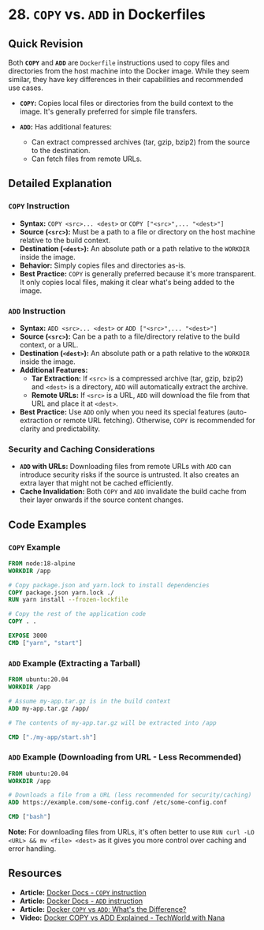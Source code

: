 
# 28. `COPY` vs. `ADD` in Dockerfiles

## Quick Revision

Both **`COPY`** and **`ADD`** are `Dockerfile` instructions used to copy files and directories from the host machine into the Docker image. While they seem similar, they have key differences in their capabilities and recommended use cases.

*   **`COPY`:** Copies local files or directories from the build context to the image. It's generally preferred for simple file transfers.

*   **`ADD`:** Has additional features:
    *   Can extract compressed archives (tar, gzip, bzip2) from the source to the destination.
    *   Can fetch files from remote URLs.

## Detailed Explanation

### `COPY` Instruction

*   **Syntax:** `COPY <src>... <dest>` or `COPY ["<src>",... "<dest>"]`
*   **Source (`<src>`):** Must be a path to a file or directory on the host machine relative to the build context.
*   **Destination (`<dest>`):** An absolute path or a path relative to the `WORKDIR` inside the image.
*   **Behavior:** Simply copies files and directories as-is.
*   **Best Practice:** `COPY` is generally preferred because it's more transparent. It only copies local files, making it clear what's being added to the image.

### `ADD` Instruction

*   **Syntax:** `ADD <src>... <dest>` or `ADD ["<src>",... "<dest>"]`
*   **Source (`<src>`):** Can be a path to a file/directory relative to the build context, or a URL.
*   **Destination (`<dest>`):** An absolute path or a path relative to the `WORKDIR` inside the image.
*   **Additional Features:**
    *   **Tar Extraction:** If `<src>` is a compressed archive (tar, gzip, bzip2) and `<dest>` is a directory, `ADD` will automatically extract the archive.
    *   **Remote URLs:** If `<src>` is a URL, `ADD` will download the file from that URL and place it at `<dest>`.
*   **Best Practice:** Use `ADD` only when you need its special features (auto-extraction or remote URL fetching). Otherwise, `COPY` is recommended for clarity and predictability.

### Security and Caching Considerations

*   **`ADD` with URLs:** Downloading files from remote URLs with `ADD` can introduce security risks if the source is untrusted. It also creates an extra layer that might not be cached efficiently.
*   **Cache Invalidation:** Both `COPY` and `ADD` invalidate the build cache from their layer onwards if the source content changes.

## Code Examples

### `COPY` Example

```dockerfile
FROM node:18-alpine
WORKDIR /app

# Copy package.json and yarn.lock to install dependencies
COPY package.json yarn.lock ./
RUN yarn install --frozen-lockfile

# Copy the rest of the application code
COPY . .

EXPOSE 3000
CMD ["yarn", "start"]
```

### `ADD` Example (Extracting a Tarball)

```dockerfile
FROM ubuntu:20.04
WORKDIR /app

# Assume my-app.tar.gz is in the build context
ADD my-app.tar.gz /app/

# The contents of my-app.tar.gz will be extracted into /app

CMD ["./my-app/start.sh"]
```

### `ADD` Example (Downloading from URL - Less Recommended)

```dockerfile
FROM ubuntu:20.04
WORKDIR /app

# Downloads a file from a URL (less recommended for security/caching)
ADD https://example.com/some-config.conf /etc/some-config.conf

CMD ["bash"]
```

**Note:** For downloading files from URLs, it's often better to use `RUN curl -LO <URL> && mv <file> <dest>` as it gives you more control over caching and error handling.

## Resources

*   **Article:** [Docker Docs - `COPY` instruction](https://docs.docker.com/engine/reference/builder/#copy)
*   **Article:** [Docker Docs - `ADD` instruction](https://docs.docker.com/engine/reference/builder/#add)
*   **Article:** [Docker `COPY` vs `ADD`: What's the Difference?](https://www.freecodecamp.org/news/docker-copy-vs-add-whats-the-difference/)
*   **Video:** [Docker COPY vs ADD Explained - TechWorld with Nana](https://www.youtube.com/watch?v=s_g_N8-x-hE)
